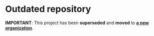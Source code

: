# Outdated repository

**IMPORTANT**: This project has been **superseded** and **moved** to [**a new organization**](https://github.com/LumosMC).
